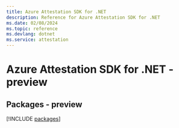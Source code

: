 ```yaml
---
title: Azure Attestation SDK for .NET
description: Reference for Azure Attestation SDK for .NET
ms.date: 02/08/2024
ms.topic: reference
ms.devlang: dotnet
ms.service: attestation
---
```

# Azure Attestation SDK for .NET - preview
## Packages - preview
[!INCLUDE [packages](attestation-index.md)]